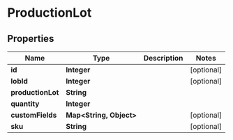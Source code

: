 
# ProductionLot

## Properties
Name | Type | Description | Notes
------------ | ------------- | ------------- | -------------
**id** | **Integer** |  |  [optional]
**lobId** | **Integer** |  |  [optional]
**productionLot** | **String** |  | 
**quantity** | **Integer** |  | 
**customFields** | **Map&lt;String, Object&gt;** |  |  [optional]
**sku** | **String** |  |  [optional]



